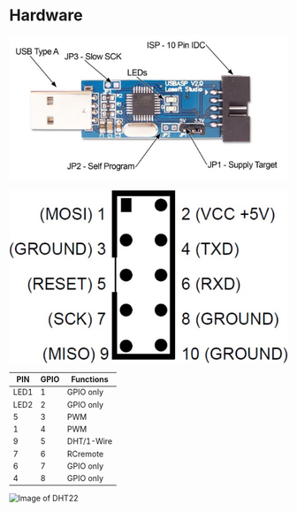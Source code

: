 
Hardware
========

![Image of USBasp](./usbasp_board.jpg)


![Image of USBasp](./usbasp_pinout.jpg)


PIN  | GPIO | Functions
---  | ---  | ---
LED1 | 1    | GPIO only
LED2 | 2    | GPIO only
5    | 3    | PWM
1    | 4    | PWM
9    | 5    | DHT/1-Wire
7    | 6    | RCremote
6    | 7    | GPIO only
4    | 8    | GPIO only


![Image of DHT22](./hardware/dht22_pinout.jpg)
